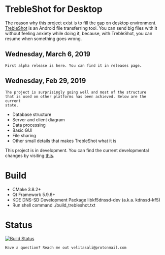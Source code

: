# TrebleShot for Desktop
The reason why this project exist is to fill the gap on desktop 
environment. 
[TrebleShot](https://github.com/genonbeta/TrebleShot/)
is an Android file transferring tool. You can send big files with it
without feeling anxiety while doing it, because, with TrebleShot, you 
can resume when something goes wrong.

## Wednesday, March 6, 2019
```
First alpha release is here. You can find it in releases page.  
```
 
## Wednesday, Feb 29, 2019
```
The project is surprisingly going well and most of the structure
that is used on other platforms has been achieved. Below are the current
state.
```  
* Database structure
* Server and client diagram
* Data processing
* Basic GUI
* File sharing
* Other small details that makes TrebleShot what it is


This project is in development. You can find the current developmental
changes by visiting
[this](https://github.com/genonbeta/TrebleShot-Desktop/projects/1).


# Build
* CMake 3.8.2+
* Qt Framework 5.9.6+
* KDE DNS-SD Development Package libkf5dnssd-dev (a.k.a. kdnssd-kf5)
* Run shell command ./build_trebleshot.txt

# Status
[![Build Status](https://travis-ci.org/genonbeta/TrebleShot-Desktop.svg)](https://travis-ci.org/genonbeta/TrebleShot-Desktop)

```
Have a question? Reach me out velitasali@protonmail.com
``` 
